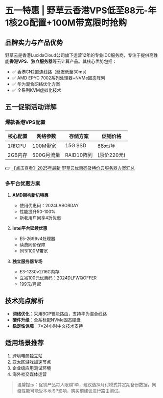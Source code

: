 # 五一特惠 | 野草云香港VPS低至88元-年 1核2G配置+100M带宽限时抢购

## 品牌实力与产品优势

野草云是香港LucidaCloud公司旗下运营12年的专业IDC服务商，专注于提供高性能**香港VPS**、**独立服务器**等云计算产品。其核心优势包括：

- ✅ 香港CN2直连线路（延迟低至30ms）
- ✅ AMD EPYC 7002系列处理器+NVMe固态阵列
- ✅ 华为混合网络优化方案
- ✅ 全系列KVM虚拟化技术

## 五一促销活动详解

### 爆款香港VPS配置
| 核心配置       | 网络参数          | 存储方案       | 促销价格       |
|----------------|-------------------|----------------|----------------|
| 1核CPU         | 100M带宽          | 15G SSD        | 88元/年        |
| 2GB内存        | 500G月流量        | RAID10阵列     | (原价220元)    |

👉 [【点击查看】2025年最新 野草云优惠码及特价云服务器方案汇总](https://bit.ly/yecaoyun)

### 多平台优惠方案
1. **AMD架构新机特惠**
   - 使用优惠码：2024LABORDAY
   - 性能提升50-100%
   - 新老用户同享4折优惠

2. **Intel平台延续优惠**
   - E5-2699v4处理器
   - 续费同价保障
   - 同享100M带宽

3. **独立服务器专场**
   - E3-1230v2/16G内存
   - 立减100元优惠码：2024DLFWQOFFER
   - 199元/月起

## 技术亮点解析

- **网络优化**：采用BGP智能路由，支持华为混合线路
- **硬件升级**：全系标配NVMe固态硬盘
- **稳定性保障**：7×24小时中文技术支持

## 适用场景推荐

1. 跨境电商独立站
2. 亚太区游戏加速节点
3. 企业级应用测试环境
4. 海外社交媒体运营

> 温馨提示：促销产品每人限购1单，建议选择月付模式并定期备份数据。网络性能可能受本地ISP影响，购买前建议进行路由测试。